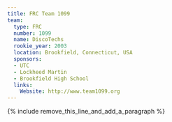 ```yaml
---
title: FRC Team 1099
team:
  type: FRC
  number: 1099
  name: DiscoTechs
  rookie_year: 2003
  location: Brookfield, Connecticut, USA
  sponsors:
  - UTC
  - Lockheed Martin
  - Brookfield High School
  links:
    Website: http://www.team1099.org
---
```


{% include remove_this_line_and_add_a_paragraph %}